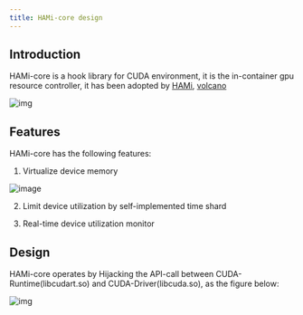```yaml
---
title: HAMi-core design
---
```


## Introduction

HAMi-core is a hook library for CUDA environment, it is the in-container gpu resource controller, it has been adopted by [HAMi](https://github.com/HAMi-project/HAMi), [volcano](https://github.com/volcano-sh/devices)

![img](../resources/hami-arch.png) 

## Features

HAMi-core has the following features:
1. Virtualize device memory

![image](../resources/sample_nvidia-smi.png)

2. Limit device utilization by self-implemented time shard

3. Real-time device utilization monitor 

## Design

HAMi-core operates by Hijacking the API-call between CUDA-Runtime(libcudart.so) and CUDA-Driver(libcuda.so), as the figure below:

![img](../resources/hami-core-position.png)
